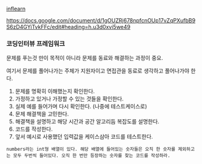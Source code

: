 







[inflearn](https://docs.google.com/document/d/1gOUZRj678npfcnOUp17vZqPXufbB9S6zD4GYiTvkFFc/edit?pli=1#heading=h.9uj65et14qrl)





https://docs.google.com/document/d/1gOUZRj678npfcnOUp17vZqPXufbB9S6zD4GYiTvkFFc/edit#heading=h.u3d0xvi5we49



### 코딩인터뷰 프레임워크

문제를 푸는것 만이 목적이 아니라 문제를 동료와 해결하는 과정이 중요.

여기서 문제를 풀어나가는 주체가 지원자이고
면접관을 동료로 생각하고 풀어나가야 한다.

1. 문제를 명확히 이해했는지 확인한다.
2. 가정하고 있거나 가정할 수 있는 것들을 확인한다.
3. 실제 예를 들어가며 다시 확인한다. (나중에 테스트케이스로)
4. 문제 해결책을 고민한다.
5. 해결책을 설명하고 해당 시간과 공간 알고리듬 복잡도를 설명한다.
6. 코드를 작성한다.
7. 앞서 예시로 사용했던 입력값을 케이스삼아 코드를 테스트한다.



~~~
numbers라는 int형 배열이 있다. 해당 배열에 들어있는 숫자들은 오직 한 숫자를 제외하고는 모두 두번씩 들어있다. 오직 한 번만 등장하는 숫자를 찾는 코드를 작성하라.
~~~











































